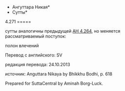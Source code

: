 * Ангуттара Никая*
* Сутты*

4\.271
\=\=\=\=\=

сутты аналогичны предыдущей [АН 4\.264](/an4\.264/ru/sv), но меняется рассматриваемый поступок:

полон влечений

Перевод с английского: SV

редакция перевода: 24\.10\.2013

источник: Anguttara Nikaya by Bhikkhu Bodhi, p\. 618

Prepared for SuttaCentral by Aminah Borg\-Luck\.